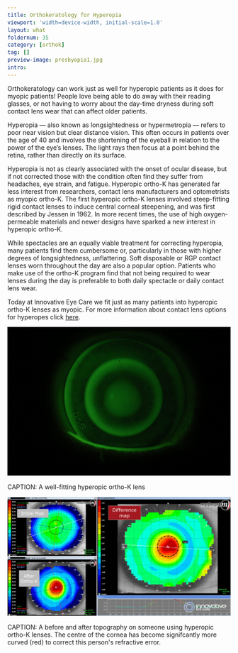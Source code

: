 ```yaml
---
title: Orthokeratology for Hyperopia
viewport: 'width=device-width, initial-scale=1.0'
layout: what
foldernum: 35
category: [orthok]
tag: []
preview-image: presbyopia1.jpg
intro: 
---
```


<div class="employee-heading">
<p>Orthokeratology can work just as well for hyperopic patients as it does for myopic patients! People love being able to do away with their reading glasses, or not having to worry about the day-time dryness during soft contact lens wear that can affect older patients.</p>
</div>

Hyperopia — also known as longsightedness or hypermetropia — refers to poor near vision but clear distance vision. This often occurs in patients over the age of 40 and involves the shortening of the eyeball in relation to the power of the eye’s lenses. The light rays then focus at a point behind the retina, rather than directly on its surface.

Hyperopia is not as clearly associated with the onset of ocular disease, but if not corrected those with the condition often find they suffer from headaches, eye strain, and fatigue. Hyperopic ortho-K has generated far less interest from researchers, contact lens manufacturers and optometrists as myopic ortho-K. The first hyperopic ortho-K lenses involved steep-fitting rigid contact lenses to induce central corneal steepening, and was first described by Jessen in 1962. In more recent times, the use of high oxygen-permeable materials and newer designs have sparked a new interest in hyperopic ortho-K.

While spectacles are an equally viable treatment for correcting hyperopia, many patients find them cumbersome or, particularly in those with higher degrees of longsightedness, unflattering. Soft disposable or RGP contact lenses worn throughout the day are also a popular option.  Patients who make use of the ortho-K program find that not being required to wear lenses during the day is preferable to both daily spectacle or daily contact lens wear.

Today at Innovative Eye Care we fit just as many patients into hyperopic ortho-K lenses as myopic. For more information about contact lens options for hyperopes click [here](/what-we-do/hyperopia).

![](hyperopic-ok.jpg)

CAPTION: A well-fitting hyperopic ortho-K lens

![](hyperopic-orthok-topo.jpg)

CAPTION: A before and after topography on someone using hyperopic ortho-K lenses. The centre of the cornea has become signifcantly more curved (red) to correct this person's refractive error.
